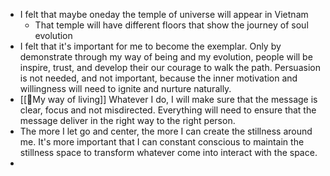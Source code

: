 -  I felt that maybe oneday the temple of universe will appear in Vietnam
    - That temple will have different floors that show the journey of soul evolution
- I felt that it's important for me to become the exemplar. Only by demonstrate through my way of being and my evolution, people will be inspire, trust, and develop their our courage to walk the path. Persuasion is not needed, and not important, because the inner motivation and willingness will need to ignite and nurture naturally.
- [[🌱My way of living]] Whatever I do, I will make sure that the message is clear, focus and not misdirected. Everything will need to ensure that the message deliver in the right way to the right person.
- The more I let go and center, the more I can create the stillness around me. It's more important that I can constant conscious to maintain the stillness space to transform whatever come into interact with the space.
- 
